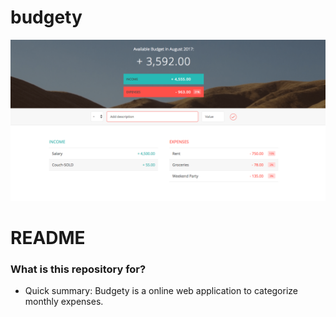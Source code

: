 # budgety

![](./cover.png)

# README #

### What is this repository for? ###

* Quick summary: Budgety is a online web application to categorize monthly expenses. 


